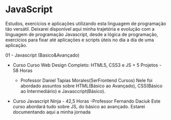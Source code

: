 # JavaScript
Estudos, exercícios e aplicações utilizando esta linguagem de programação tão versátil.
Deixarei  disponível aqui minha trajetória e evolução com a linguagem de programação Javascript, desde a lógica de programação, exercícios para fixar até aplicações e scripts úteis no dia a dia de uma aplicação.

01 - Javascript (Basico&Avançado)
- Curso Curso Web Design Completo: HTML5, CSS3 e JS + 5 Projetos - 58 Horas
  - Professor Daniel Tapias Morales(SerFrontend Cursos)
  Nele foi abordado assuntos sobre HTML(Básico ao Avançado), CSS(Básico ao Intermediário) e Javasccript(Básico).
    
- Curso Javascript Ninja - 42,5 Horas 
  -Professor Fernando Daciuk
  Este curso abordará tudo sobre JS, do básico ao avançado.
  Estarei documentando aqui a minha jornada
    

